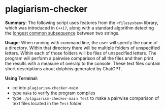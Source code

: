 # plagiarism-checker

**Summary**: The following script uses features from the `<filesystem>` library, which was introduced in `C++17`, along with a standard algorithm detecting the [longest common subsequence](https://en.wikipedia.org/wiki/Longest_common_subsequence) between two strings. 

**Usage**: When running with command line, the user will specify the name of a directory. Within that directory there will be multiple folders of unspecified letters. Within each of those folders will be files of unspecified letters. The program will perform a pairwise comparison of all the files and then print the results with a measure of overalp to the console. These text files contain short descriptions about dolphins generated by ChatGPT. 

**Using Terminal**:
- cd into `plagiarism-checker-main`
- type `make` to verify the program compiles
- type `./plagiarism-checker-main Test` to make a pairwise comparison of text files located in the `Test` folder
